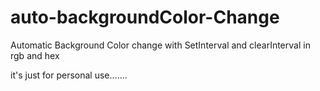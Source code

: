 # auto-backgroundColor-Change
Automatic Background Color change with SetInterval and clearInterval in rgb and hex


it's just for personal use.......
